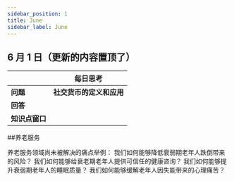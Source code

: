 ```yaml
---
sidebar_position: 1
title: June
sidebar_label: June
---
```


## 6 月 1 日（更新的内容置顶了）

|                | **每日思考**             |
| -------------- | ------------------------ |
| **问题**       | **社交货币的定义和应用** |
| **回答**       |                         |
| **知识点窗口** |                          |





##养老服务 

养老服务领域尚未被解决的痛点举例：
我们如何能够降低衰弱期老年人跌倒带来的风险？
我们如何能够给衰老期老年人提供可信任的健康咨询？
我们如何能够提升衰弱期老年人的睡眠质量？
我们如何能够缓解老年人因失能带来的心理痛苦？